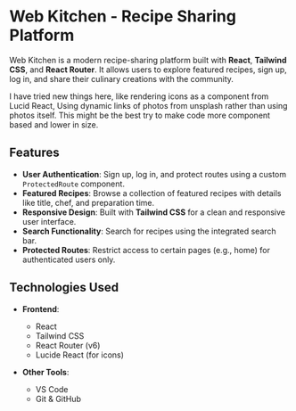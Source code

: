 
# Web Kitchen - Recipe Sharing Platform



Web Kitchen is a modern recipe-sharing platform built with **React**, **Tailwind CSS**, and **React Router**. It allows users to explore featured recipes, sign up, log in, and share their culinary creations with the community.

I have tried new things here, like rendering icons as a component from Lucid React, Using dynamic links of photos from unsplash rather than using photos itself. This might be the best try to make code more component based and lower in size.

## Features

- **User Authentication**: Sign up, log in, and protect routes using a custom `ProtectedRoute` component.
- **Featured Recipes**: Browse a collection of featured recipes with details like title, chef, and preparation time.
- **Responsive Design**: Built with **Tailwind CSS** for a clean and responsive user interface.
- **Search Functionality**: Search for recipes using the integrated search bar.
- **Protected Routes**: Restrict access to certain pages (e.g., home) for authenticated users only.


## Technologies Used

- **Frontend**:
  - React
  - Tailwind CSS
  - React Router (v6)
  - Lucide React (for icons)

- **Other Tools**:
  - VS Code
  - Git & GitHub

